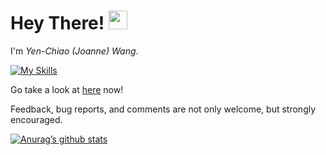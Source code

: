 <h1>
  Hey There!
  <img src="https://media.giphy.com/media/hvRJCLFzcasrR4ia7z/giphy.gif" width="30px"/>
</h1>

I'm *Yen-Chiao (Joanne) Wang*. 

[![My Skills](https://skillicons.dev/icons?i=cpp,c,cs,java,py,tensorflowpytorch,php,js,jquery,html,css,git,latex,github,jenkins,firebase,androidstudio,raspberrypi,linux&perline=3)](https://skillicons.dev)

Go take a look at [here](https://joannechiao18.github.io/) now! 

Feedback, bug reports, and comments are not only welcome, but strongly encouraged. 


[![Anurag’s github stats](https://github-readme-stats.vercel.app/api?username=Joannechiao18)](https://github.com/Joannechiao18)



